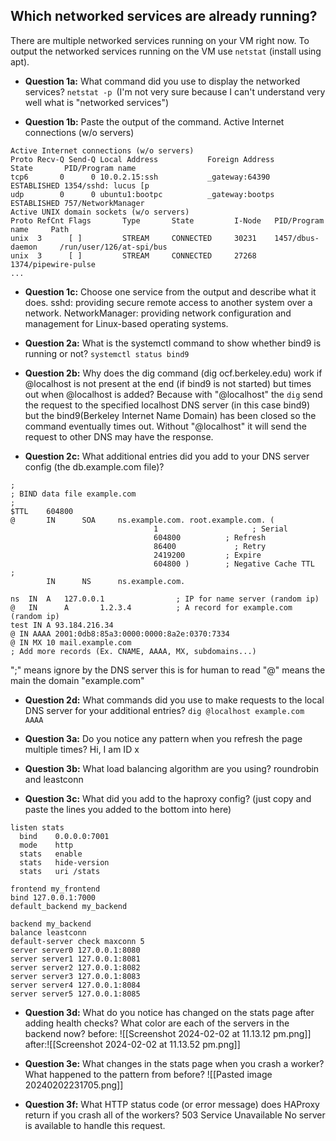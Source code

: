 ## Which networked services are already running?

There are multiple networked services running on your VM right now. To output the networked services running on the VM use `netstat` (install using apt).

- **Question 1a:** What command did you use to display the networked services?
`netstat -p `(I'm not very sure because I can't understand very well what is "networked services")

- **Question 1b:** Paste the output of the command.
Active Internet connections (w/o servers)
```
Active Internet connections (w/o servers)
Proto Recv-Q Send-Q Local Address           Foreign Address         State       PID/Program name
tcp6       0      0 10.0.2.15:ssh           _gateway:64390          ESTABLISHED 1354/sshd: lucus [p
udp        0      0 ubuntu1:bootpc          _gateway:bootps         ESTABLISHED 757/NetworkManager
Active UNIX domain sockets (w/o servers)
Proto RefCnt Flags       Type       State         I-Node   PID/Program name     Path
unix  3      [ ]         STREAM     CONNECTED     30231    1457/dbus-daemon     /run/user/126/at-spi/bus
unix  3      [ ]         STREAM     CONNECTED     27268    1374/pipewire-pulse
...
```

- **Question 1c:** Choose one service from the output and describe what it does.
sshd: providing secure remote access to another system over a network.
NetworkManager: providing network configuration and management for Linux-based operating systems.

- **Question 2a:** What is the systemctl command to show whether bind9 is running or not?
`systemctl status bind9`

- **Question 2b:** Why does the dig command (dig ocf.berkeley.edu) work if @localhost is not present at the end (if bind9 is not started) but times out when @localhost is added?
Because with "@localhost" the `dig` send the request to the specified localhost DNS server (in this case bind9) but the bind9(Berkeley Internet Name Domain) has been closed so the command eventually times out. Without "@localhost" it will send the request to other DNS may have the response.

- **Question 2c:** What additional entries did you add to your DNS server config (the db.example.com file)?
```
;
; BIND data file example.com
;
$TTL    604800
@       IN      SOA     ns.example.com. root.example.com. (
                                1                     ; Serial
                                604800          ; Refresh
                                86400             ; Retry
                                2419200         ; Expire
                                604800 )        ; Negative Cache TTL
;
        IN      NS      ns.example.com.

ns  IN  A   127.0.0.1                ; IP for name server (random ip)
@   IN      A       1.2.3.4          ; A record for example.com (random ip)
test IN A 93.184.216.34
@ IN AAAA 2001:0db8:85a3:0000:0000:8a2e:0370:7334
@ IN MX 10 mail.example.com
; Add more records (Ex. CNAME, AAAA, MX, subdomains...)

```
";" means ignore by the DNS server this is for human to read
"@" means the main the domain "example.com"

- **Question 2d:** What commands did you use to make requests to the local DNS server for your additional entries?
`dig @localhost example.com AAAA`

- **Question 3a:** Do you notice any pattern when you refresh the page multiple times?
Hi, I am ID x

- **Question 3b:** What load balancing algorithm are you using?
roundrobin and leastconn

- **Question 3c:** What did you add to the haproxy config? (just copy and paste the lines you added to the bottom into here)
```
listen stats
  bind    0.0.0.0:7001
  mode    http
  stats   enable
  stats   hide-version
  stats   uri /stats

frontend my_frontend
bind 127.0.0.1:7000
default_backend my_backend

backend my_backend
balance leastconn
default-server check maxconn 5
server server0 127.0.0.1:8080
server server1 127.0.0.1:8081
server server2 127.0.0.1:8082
server server3 127.0.0.1:8083
server server4 127.0.0.1:8084
server server5 127.0.0.1:8085
```

- **Question 3d:** What do you notice has changed on the stats page after adding health checks? What color are each of the servers in the backend now?
before: ![[Screenshot 2024-02-02 at 11.13.12 pm.png]]
after:![[Screenshot 2024-02-02 at 11.13.52 pm.png]]

- **Question 3e:** What changes in the stats page when you crash a worker? What happened to the pattern from before?
![[Pasted image 20240202231705.png]]

- **Question 3f:** What HTTP status code (or error message) does HAProxy return if you crash all of the workers?
503 Service Unavailable
No server is available to handle this request. 